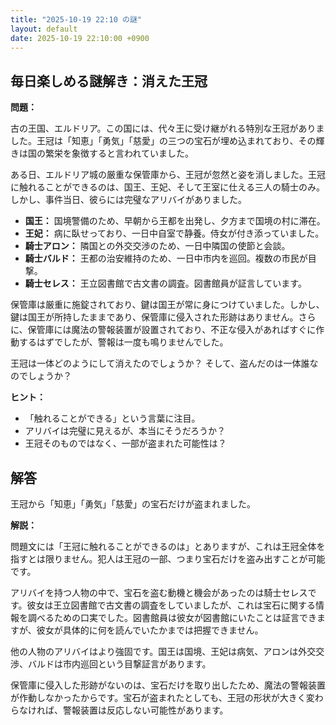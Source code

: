```yaml
---
title: "2025-10-19 22:10 の謎"
layout: default
date: 2025-10-19 22:10:00 +0900
---
```

## 毎日楽しめる謎解き：消えた王冠

**問題：**

古の王国、エルドリア。この国には、代々王に受け継がれる特別な王冠がありました。王冠は「知恵」「勇気」「慈愛」の三つの宝石が埋め込まれており、その輝きは国の繁栄を象徴すると言われていました。

ある日、エルドリア城の厳重な保管庫から、王冠が忽然と姿を消しました。王冠に触れることができるのは、国王、王妃、そして王室に仕える三人の騎士のみ。しかし、事件当日、彼らには完璧なアリバイがありました。

*   **国王：** 国境警備のため、早朝から王都を出発し、夕方まで国境の村に滞在。
*   **王妃：** 病に臥せっており、一日中自室で静養。侍女が付き添っていました。
*   **騎士アロン：** 隣国との外交交渉のため、一日中隣国の使節と会談。
*   **騎士バルド：** 王都の治安維持のため、一日中市内を巡回。複数の市民が目撃。
*   **騎士セレス：** 王立図書館で古文書の調査。図書館員が証言しています。

保管庫は厳重に施錠されており、鍵は国王が常に身につけていました。しかし、鍵は国王が所持したままであり、保管庫に侵入された形跡はありません。さらに、保管庫には魔法の警報装置が設置されており、不正な侵入があればすぐに作動するはずでしたが、警報は一度も鳴りませんでした。

王冠は一体どのようにして消えたのでしょうか？ そして、盗んだのは一体誰なのでしょうか？

**ヒント：**

*   「触れることができる」という言葉に注目。
*   アリバイは完璧に見えるが、本当にそうだろうか？
*   王冠そのものではなく、一部が盗まれた可能性は？

## 解答

王冠から「知恵」「勇気」「慈愛」の宝石だけが盗まれました。

**解説：**

問題文には「王冠に触れることができるのは」とありますが、これは王冠全体を指すとは限りません。犯人は王冠の一部、つまり宝石だけを盗み出すことが可能です。

アリバイを持つ人物の中で、宝石を盗む動機と機会があったのは騎士セレスです。彼女は王立図書館で古文書の調査をしていましたが、これは宝石に関する情報を調べるための口実でした。図書館員は彼女が図書館にいたことは証言できますが、彼女が具体的に何を読んでいたかまでは把握できません。

他の人物のアリバイはより強固です。国王は国境、王妃は病気、アロンは外交交渉、バルドは市内巡回という目撃証言があります。

保管庫に侵入した形跡がないのは、宝石だけを取り出したため、魔法の警報装置が作動しなかったからです。宝石が盗まれたとしても、王冠の形状が大きく変わらなければ、警報装置は反応しない可能性があります。
